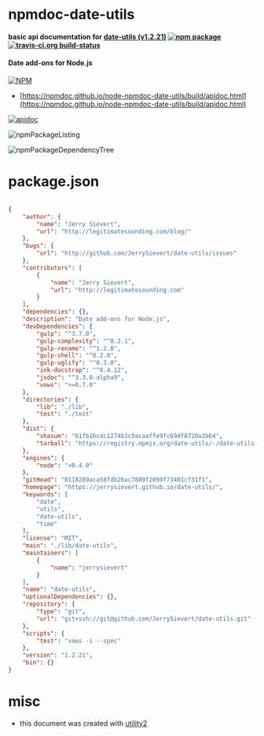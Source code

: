 # npmdoc-date-utils

#### basic api documentation for  [date-utils (v1.2.21)](https://jerrysievert.github.io/date-utils/)  [![npm package](https://img.shields.io/npm/v/npmdoc-date-utils.svg?style=flat-square)](https://www.npmjs.org/package/npmdoc-date-utils) [![travis-ci.org build-status](https://api.travis-ci.org/npmdoc/node-npmdoc-date-utils.svg)](https://travis-ci.org/npmdoc/node-npmdoc-date-utils)

#### Date add-ons for Node.js

[![NPM](https://nodei.co/npm/date-utils.png?downloads=true&downloadRank=true&stars=true)](https://www.npmjs.com/package/date-utils)

- [https://npmdoc.github.io/node-npmdoc-date-utils/build/apidoc.html](https://npmdoc.github.io/node-npmdoc-date-utils/build/apidoc.html)

[![apidoc](https://npmdoc.github.io/node-npmdoc-date-utils/build/screenCapture.buildCi.browser.%252Ftmp%252Fbuild%252Fapidoc.html.png)](https://npmdoc.github.io/node-npmdoc-date-utils/build/apidoc.html)

![npmPackageListing](https://npmdoc.github.io/node-npmdoc-date-utils/build/screenCapture.npmPackageListing.svg)

![npmPackageDependencyTree](https://npmdoc.github.io/node-npmdoc-date-utils/build/screenCapture.npmPackageDependencyTree.svg)



# package.json

```json

{
    "author": {
        "name": "Jerry Sievert",
        "url": "http://legitimatesounding.com/blog/"
    },
    "bugs": {
        "url": "http://github.com/JerrySievert/date-utils/issues"
    },
    "contributors": [
        {
            "name": "Jerry Sievert",
            "url": "http://legitimatesounding.com"
        }
    ],
    "dependencies": {},
    "description": "Date add-ons for Node.js",
    "devDependencies": {
        "gulp": "^3.7.0",
        "gulp-complexity": "^0.2.1",
        "gulp-rename": "^1.2.0",
        "gulp-shell": "^0.2.8",
        "gulp-uglify": "^0.3.0",
        "ink-docstrap": "^0.4.12",
        "jsdoc": "^3.3.0-alpha9",
        "vows": ">=0.7.0"
    },
    "directories": {
        "lib": "./lib",
        "test": "./test"
    },
    "dist": {
        "shasum": "61fb16cdc1274b3c9acaaffe9fc69df8720a2b64",
        "tarball": "https://registry.npmjs.org/date-utils/-/date-utils-1.2.21.tgz"
    },
    "engines": {
        "node": ">0.4.0"
    },
    "gitHead": "0118289aca58fdb26ac7889f2099f73401cf31f1",
    "homepage": "https://jerrysievert.github.io/date-utils/",
    "keywords": [
        "date",
        "utils",
        "date-utils",
        "time"
    ],
    "license": "MIT",
    "main": "./lib/date-utils",
    "maintainers": [
        {
            "name": "jerrysievert"
        }
    ],
    "name": "date-utils",
    "optionalDependencies": {},
    "repository": {
        "type": "git",
        "url": "git+ssh://git@github.com/JerrySievert/date-utils.git"
    },
    "scripts": {
        "test": "vows -i --spec"
    },
    "version": "1.2.21",
    "bin": {}
}
```



# misc
- this document was created with [utility2](https://github.com/kaizhu256/node-utility2)
